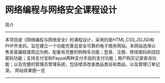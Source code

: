 网络编程与网络安全课程设计
===
  简介
____
  本项目是《网络编程与网络安全》的课程设计，采用的是HTML,CSS,JS(JQ)和PHP开发的。旨在建立一个功能完善且安全可靠的电子商务网站。本网站选择以售卖英雄联盟周边为例，配备有完整的购物车功能；登录、注册、修改密码和找回密码功能；支持支付宝和Paypal两种支付手段的支付功能；用户购买记录查询功能；以及完整的管理员管理系统，包括增添改查商品类目和商品，以及管理订单记录。
  网站效果图一览
  _____
  
